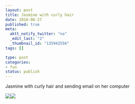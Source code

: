 ```yaml
--- 
layout: post
title: Jasmine with curly hair
date: 2010-06-27
published: true
meta: 
  aktt_notify_twitter: "no"
  _edit_last: "2"
  _thumbnail_id: "135942556"
tags: []

type: post
categories: 
- fun
status: publish
---
```

Jasmine with curly hair and sending email on her computer

[![](http://andyeick.com/blog/wp-content/uploads/2010/06/Photo1-224x300.jpg)](http://andyeick.com/blog/2010/06/27/jasmine-with-curly-hair-2/photo1/)[![](http://andyeick.com/blog/wp-content/uploads/2010/06/Photo1-1-225x300.jpg)](http://andyeick.com/blog/2010/06/27/jasmine-with-curly-hair-2/photo1-1/)
